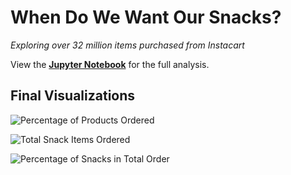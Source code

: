 # When Do We Want Our Snacks?
*Exploring over 32 million items purchased from Instacart*

View the **[Jupyter Notebook](meaghan-barry-instacart-analysis.ipynb)** for the full analysis.

## Final Visualizations


![Percentage of Products Ordered](Percentage-of-Products-Ordered-Stacked-Bar.png)


![Total Snack Items Ordered](Total-Snack-Items-Ordered-Heatmap.png)


![Percentage of Snacks in Total Order](Percentage-of-Snacks-in-Total-Order-Heatmap.png)

